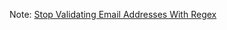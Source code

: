 Note: [Stop Validating Email Addresses With Regex](http://davidcel.is/posts/stop-validating-email-addresses-with-regex/)